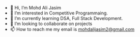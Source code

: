 - 👋 Hi, I’m Mohd Ali Jasim
- 👀 I’m interested in Competitive Programmaing.
- 🌱 I’m currently learning DSA, Full Stack Development.
- 💞️ I’m looking to collaborate on projects
- 📫 How to reach me my email is mohdalijasim2@gmail.com

<!---
JasimDAce/JasimDAce is a ✨ special ✨ repository because its `README.md` (this file) appears on your GitHub profile.
You can click the Preview link to take a look at your changes.
--->
